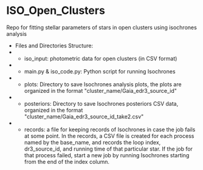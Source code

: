 # ISO_Open_Clusters
Repo for fitting stellar parameters of stars in open clusters using isochrones analysis

- Files and Directories Structure:
- - iso_input: photometric data for open clusters (in CSV format)
- - main.py & iso_code.py: Python script for running Isochrones
- - plots: Directory to save Isochrones analysis plots, the plots are organized in the format "cluster_name/Gaia_edr3_source_id"
- - posteriors: Directory to save Isochrones posteriors CSV data, organized in the format "cluster_name/Gaia_edr3_source_id_take2.csv"
- - records: a file for keeping records of Isochrones in case the job fails at some point. In the records, a CSV file is created for each
process named by the base_name, and records the loop index, dr3_source_id, and running time of that particular star. If the job for that process failed, start a new job by running Isochrones starting from the end of the index column.